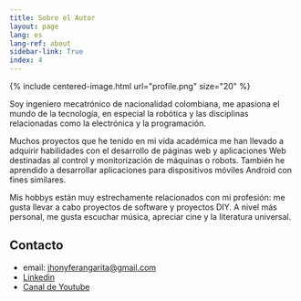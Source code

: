 ```yaml
---
title: Sobre el Autor
layout: page
lang: es
lang-ref: about
sidebar-link: True
index: 4
---
```


{% include centered-image.html url="profile.png" size="20" %}
<br>

Soy ingeniero mecatrónico de nacionalidad colombiana, me apasiona el mundo de la tecnología, en especial la robótica y las disciplinas relacionadas como la electrónica y la programación.

Muchos proyectos que he tenido en mi vida académica me han llevado a adquirir habilidades con el desarrollo de páginas web y aplicaciones Web destinadas al control y monitorización de máquinas o robots. También he aprendido a desarrollar aplicaciones para dispositivos móviles Android con fines similares.

Mis hobbys están muy estrechamente relacionados con mi profesión: me gusta llevar a cabo proyectos de software y proyectos DIY. A nivel más personal, me gusta escuchar música, apreciar cine y la literatura universal.

## Contacto
- email: jhonyferangarita@gmail.com
- [Linkedin](https://linkedin.com/in/jhonyfer-angarita-moreno)
- [Canal de Youtube](https://youtube.com/channel/UC94gA_n8h_ozkjNGkLDpiAw)
